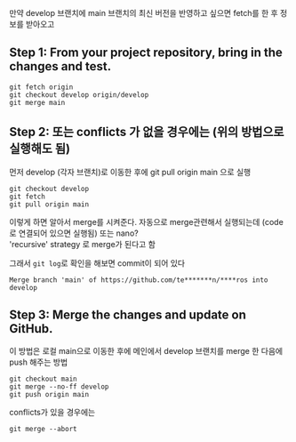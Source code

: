 
만약 develop 브랜치에 main 브랜치의 최신 버전을 반영하고 싶으면  fetch를 한 후 정보를 받아오고   

## Step 1: From your project repository, bring in the changes and test.

```
git fetch origin
git checkout develop origin/develop
git merge main
```

## Step 2: 또는 conflicts 가 없을 경우에는   (위의 방법으로 실행해도 됨)
먼저 develop (각자 브랜치)로 이동한 후에   git pull origin main 으로 실행 
```
git checkout develop
git fetch
git pull origin main
```

이렇게 하면 알아서 merge를 시켜준다. 자동으로 merge관련해서 실행되는데 (code로 연결되어 있으면 실행됨)  또는 nano?   
'recursive' strategy 로 merge가 된다고 함 

그래서 `git log`로 확인을 해보면 commit이 되어 있다    
```
Merge branch 'main' of https://github.com/te*******n/****ros into develop
```


## Step 3: Merge the changes and update on GitHub.

이 방법은 로컬 main으로 이동한 후에 메인에서 develop 브랜치를 merge 한 다음에   
push 해주는 방법
```
git checkout main
git merge --no-ff develop
git push origin main
```


conflicts가 있을 경우에는 
```
git merge --abort
```
